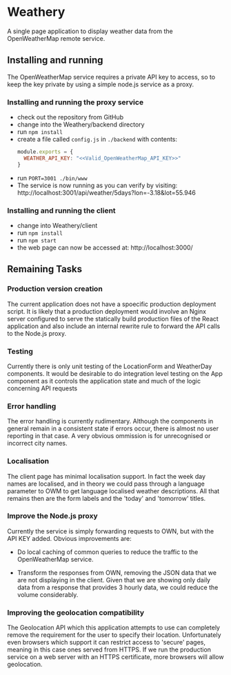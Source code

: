 

# Weathery

A single page application to display weather data from the OpenWeatherMap remote service.


## Installing and running

The OpenWeatherMap service requires a private API key to access, so to keep the key private by using a simple node.js service as a proxy.

### Installing and running the proxy service

* check out the repository from GitHub
* change into the Weathery/backend directory
* run `npm install`
* create a file called `config.js` in `./backend` with contents:
  ```javascript
  module.exports = {
    WEATHER_API_KEY: "<<Valid_OpenWeatherMap_API_KEY>>"
  }
  ```
* run `PORT=3001 ./bin/www`
* The service is now running as you can verify by visiting:
  http://localhost:3001/api/weather/5days?lon=-3.18&lot=55.946


### Installing and running the client

* change into Weathery/client
* run `npm install`
* run `npm start`
* the web page can now be accessed at: http://localhost:3000/


## Remaining Tasks

### Production version creation

The current application does not have a spoecific production deployment script.  It is likely that a production deployment would involve an Nginx server configured to serve the statically build production files of the React application and also include an internal rewrite rule to forward the API calls to the Node.js proxy.

### Testing

Currently there is only unit testing of the LocationForm and WeatherDay components.  It would be desirable to do integration level testing on the App component as it controls the application state and much of the logic concerning API requests

### Error handling

The error handling is currently rudimentary.  Although the components in general remain in a consistent state if errors occur, there is almost no user reporting in that case.  A very obvious ommission is for unrecognised or incorrect city names.

### Localisation

The client page has minimal localisation support.  In fact the week day names are localised, and in theory we could pass through a language parameter to OWM to get language localised weather descriptions.  All that remains then are the form labels and the 'today' and 'tomorrow' titles.

### Improve the Node.js proxy

Currently the service is simply forwarding requests to OWN, but with the API KEY added.  Obvious improvements are:

* Do local caching of common queries to reduce the traffic to the OpenWeatherMap service.

* Transform the responses from OWN, removing the JSON data that we are not displaying in the client.  Given that we are showing only daily data from a response that provides 3 hourly data, we could reduce the volume considerably.


### Improving the geolocation compatibility

The Geolocation API which this application attempts to use can completely remove the requirement for the user to specify their location.  Unfortunately even browsers which support it can restrict access to 'secure' pages, meaning in this case ones served from HTTPS.  If we run the production service on a web server with an HTTPS certificate, more browsers will allow geolocation.

